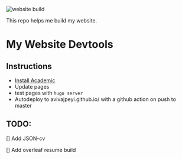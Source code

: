 ![website build](https://github.com/avivajpeyi/my_site_devtools/workflows/hugo%20publish/badge.svg?branch=master)

This repo helps me build my website. 

# My Website Devtools

## Instructions
- [Install Academic](https://sourcethemes.com/academic/docs/page-builder/)
- Update pages
- test pages with `hugo server`
- Autodeploy to avivajpeyi.github.io/ with a github action on push to master

## TODO:

[] Add JSON-cv

[] Add overleaf resume build



